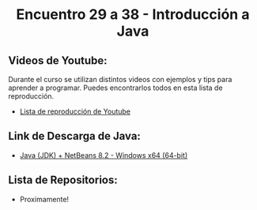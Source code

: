 <h1 align="center">Encuentro 29 a 38 - Introducción a Java</h1>

## Videos de Youtube:

Durante el curso se utilizan distintos videos con ejemplos y tips para aprender a programar. Puedes encontrarlos todos en esta lista de reproducción.

- [Lista de reproducción de Youtube](https://youtube.com/playlist?list=PLQ77MrE4f4tKN_NLQeICJ1rCjiLbj5r94)

## Link de Descarga de Java:

- [Java (JDK) + NetBeans 8.2 - Windows x64 (64-bit)](https://drive.google.com/file/d/1khs8QE8fHrTmmyXQ9kh0p0XG9aSI3KqL/view?usp=sharing)

## Lista de Repositorios:

- Proximamente!